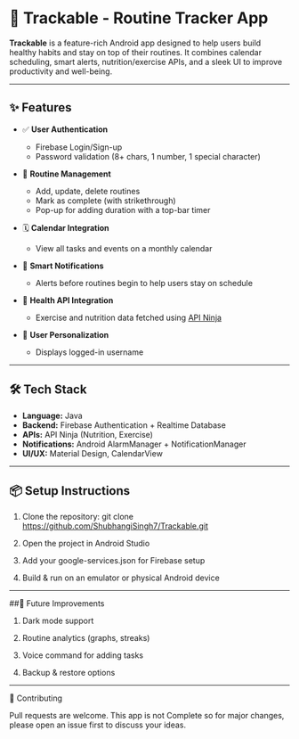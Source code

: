 # 📱 Trackable - Routine Tracker App

**Trackable** is a feature-rich Android app designed to help users build healthy habits and stay on top of their routines. It combines calendar scheduling, smart alerts, nutrition/exercise APIs, and a sleek UI to improve productivity and well-being.

---

## ✨ Features

- ✅ **User Authentication**
  - Firebase Login/Sign-up
  - Password validation (8+ chars, 1 number, 1 special character)

- 📆 **Routine Management**
  - Add, update, delete routines
  - Mark as complete (with strikethrough)
  - Pop-up for adding duration with a top-bar timer

- 🗓️ **Calendar Integration**
  - View all tasks and events on a monthly calendar

- 🔔 **Smart Notifications**
  - Alerts before routines begin to help users stay on schedule

- 🥗 **Health API Integration**
  - Exercise and nutrition data fetched using [API Ninja](https://api-ninjas.com/)

- 👤 **User Personalization**
  - Displays logged-in username

---

## 🛠️ Tech Stack

- **Language:** Java  
- **Backend:** Firebase Authentication + Realtime Database  
- **APIs:** API Ninja (Nutrition, Exercise)  
- **Notifications:** Android AlarmManager + NotificationManager  
- **UI/UX:** Material Design, CalendarView

---

## 📦 Setup Instructions

1. Clone the repository:
   git clone https://github.com/ShubhangiSingh7/Trackable.git
   
3. Open the project in Android Studio

4. Add your google-services.json for Firebase setup

5. Build & run on an emulator or physical Android device

---

##🧠 Future Improvements

1. Dark mode support

2. Routine analytics (graphs, streaks)

3. Voice command for adding tasks

4. Backup & restore options

---

🙌 Contributing

Pull requests are welcome. This app is not Complete so for major changes, please open an issue first to discuss your ideas.

